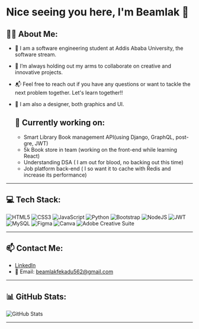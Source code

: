 # Nice seeing you here, I'm Beamlak 👋

## 🍯🐝 About Me:
- 💛 I am a software engineering student at Addis Ababa University, the software stream.
- 🤝 I’m always holding out my arms to collaborate on creative and innovative projects. 
- 📬 Feel free to reach out if you have any questions or want to tackle the next problem together. Let's learn together!!
- 🎨 I am also a designer, both graphics and UI.

  ## 🐝 Currently working on:
  - Smart Library Book management API(using Django, GraphQL, post-gre, JWT)
  - 5k Book store in team (working on the front-end while learning React)
  - Understanding DSA ( I am out for blood, no backing out this time)
  - Job platform back-end ( I so want it to cache with Redis and increase its performance)
---

## 💻 Tech Stack:

![HTML5](https://img.shields.io/badge/HTML5-E34F26?style=flat&logo=html5&logoColor=white)
![CSS3](https://img.shields.io/badge/CSS3-1572B6?style=flat&logo=css3&logoColor=white)
![JavaScript](https://img.shields.io/badge/JavaScript-F7DF1E?style=flat&logo=javascript&logoColor=black)
![Python](https://img.shields.io/badge/Python-3776AB?style=flat&logo=python&logoColor=white)
![Bootstrap](https://img.shields.io/badge/Bootstrap-563D7C?style=flat&logo=bootstrap&logoColor=white)
![NodeJS](https://img.shields.io/badge/Node.js-339933?style=flat&logo=node.js&logoColor=white)
![JWT](https://img.shields.io/badge/JWT-black?style=flat&logo=JSON%20web%20tokens)
![MySQL](https://img.shields.io/badge/MySQL-005C84?style=flat&logo=mysql&logoColor=white)
![Figma](https://img.shields.io/badge/Figma-F24E1E?style=flat&logo=figma&logoColor=white)
![Canva](https://img.shields.io/badge/Canva-00C4CC?style=flat&logo=canva&logoColor=white)
![Adobe Creative Suite](https://img.shields.io/badge/Adobe_CC-DA1F26?style=flat&logo=adobe-creative-cloud&logoColor=white)

---

## 📫 Contact Me:

- [LinkedIn](https://www.linkedin.com/in/beamlak-fekadu-979033322/)  
- 📧 Email: beamlakfekadu562@gmail.com

---

## 📊 GitHub Stats:

![GitHub Stats](https://github-readme-stats.vercel.app/api?username=BeamlakF&show_icons=true&theme=radical)

---
